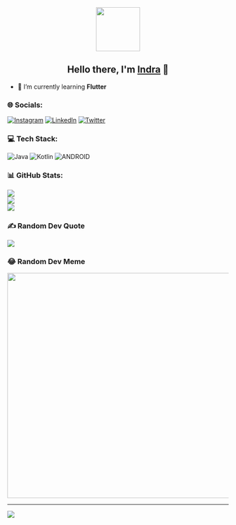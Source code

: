 <!-- ### Hi there 👋 -->

<!--
**indratrsn19/indratrsn19** is a ✨ _special_ ✨ repository because its `README.md` (this file) appears on your GitHub profile.

Here are some ideas to get you started:

- 🔭 I’m currently working on ...
- 🌱 I’m currently learning ...
- 👯 I’m looking to collaborate on ...
- 🤔 I’m looking for help with ...
- 💬 Ask me about ...
- 📫 How to reach me: ...
- 😄 Pronouns: ...
- ⚡ Fun fact: ...
-->
<div id="header" align="center">
  <img src="https://media.giphy.com/media/3oKIPnAiaMCws8nOsE/giphy.gif" width="100"/>
</div>

<h2 align="center">
Hello there, I'm <a href="https://github.com/indratrsn19" target="_blank" rel="noreferrer">Indra</a> 👋
</h2>

- 🌱 I’m currently learning **Flutter**

### 🌐 Socials:
[![Instagram](https://img.shields.io/badge/Instagram-%23E4405F.svg?logo=Instagram&logoColor=white)](https://instagram.com/indratrsn) [![LinkedIn](https://img.shields.io/badge/LinkedIn-%230077B5.svg?logo=linkedin&logoColor=white)](https://linkedin.com/in/indra-trisno-bb802892) [![Twitter](https://img.shields.io/badge/Twitter-%231DA1F2.svg?logo=Twitter&logoColor=white)](https://twitter.com/indratrsn) 

### 💻 Tech Stack:
![Java](https://img.shields.io/badge/java-%23ED8B00.svg?style=flat&logo=java&logoColor=white) ![Kotlin](https://img.shields.io/badge/kotlin-%230095D5.svg?style=flat&logo=kotlin&logoColor=white) ![ANDROID](https://img.shields.io/badge/android-%2320232a.svg?style=flat&logo=android&logoColor=%a4c639)

### 📊 GitHub Stats:
![](https://github-readme-stats.vercel.app/api?username=indratrsn19&theme=radical&hide_border=false&include_all_commits=true&count_private=true)<br/>
![](https://github-readme-streak-stats.herokuapp.com/?user=indratrsn19&theme=radical&hide_border=false)<br/>
![](https://github-readme-stats.vercel.app/api/top-langs/?username=indratrsn19&theme=radical&hide_border=false&include_all_commits=true&count_private=true&layout=compact)

### ✍️ Random Dev Quote
![](https://quotes-github-readme.vercel.app/api?type=horizontal&theme=radical)

### 😂 Random Dev Meme
<img src="https://rm.up.railway.app/" width="512px"/>

---
[![](https://visitcount.itsvg.in/api?id=indratrsn19&icon=2&color=0)](https://visitcount.itsvg.in)

<!-- Proudly created with GPRM ( https://gprm.itsvg.in ) -->

